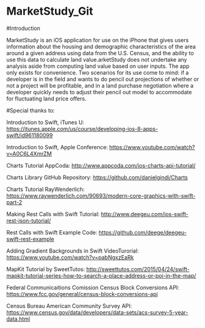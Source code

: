 # MarketStudy_Git

#Introduction

MarketStudy is an iOS application for use on the iPhone that gives users information about the housing and demographic 
characteristics of the area around a given address using data from the U.S. Census, and the ability to use this data to
calculate land value.arketStudy does not undertake any analysis aside from computing land value based on user inputs. 
The app only exists for convenience. Two scenarios for its use come to mind: if a developer is in the field and wants 
to do pencil out projections of whether or not a project will be profitable, and in a land purchase negotiation
where a developer quickly needs to adjust their pencil out model to accommodate for fluctuating land price offers.

#Special thanks to:

Introduction to Swift, iTunes U: https://itunes.apple.com/us/course/developing-ios-8-apps-swift/id961180099

Introduction to Swift,  Apple Conference: https://www.youtube.com/watch?v=A0C6L4XmrZM 

Charts Tutorial AppCoda:  http://www.appcoda.com/ios-charts-api-tutorial/

Charts Library GitHub Repository: https://github.com/danielgindi/Charts

Charts Tutorial RayWenderlich: https://www.raywenderlich.com/90693/modern-core-graphics-with-swift-part-2 

Making Rest Calls with Swift Tutorial: http://www.deegeu.com/ios-swift-rest-json-tutorial/

Rest Calls with Swift Example Code: https://github.com/deege/deegeu-swift-rest-example

Adding Gradient Backgrounds in Swift VideoTurorial: https://www.youtube.com/watch?v=pabNgxzEaRk

MapKit Tutorial by SweetTutos: http://sweettutos.com/2015/04/24/swift-mapkit-tutorial-series-how-to-search-a-place-address-or-poi-in-the-map/

Federal Communicaitions Comission Census Block Conversions API: https://www.fcc.gov/general/census-block-conversions-api

Census Bureau American Community Survey API: https://www.census.gov/data/developers/data-sets/acs-survey-5-year-data.html 
